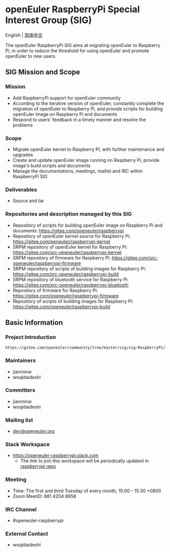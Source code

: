 # openEuler RaspberryPi Special Interest Group (SIG)
English | [简体中文](./sig-RaspberryPi_cn.md)

The openEuler RaspberryPi SIG aims at migrating openEuler to Raspberry Pi, in order to reduce the threshold for using openEuler and promote openEuler to new users.


## SIG Mission and Scope

### Mission
- Add RaspberryPi support for openEuler community
- According to the iterative version of openEuler, constantly complete the migration of openEuler to Raspberry Pi, and provide scripts for building openEuler image on Raspberry Pi and documents
- Respond to users' feedback in a timely manner and resolve the problems

### Scope

- Migrate openEuler kernel to Raspberry PI, with further maintenance and upgrades
- Create and update openEuler image running on Raspberry Pi, provide image's build scripts and documents
- Manage the documentations, meetings, mailist and IRC within RaspberryPi SIG

### Deliverables

- Source and tar

### Repositories and description managed by this SIG

- Repository of scripts for building openEuler image on Raspberry Pi and documents: https://gitee.com/openeuler/raspberrypi
- Repository of openEuler kernel source for Raspberry Pi: https://gitee.com/peneuler/raspberrypi-kernel
- SRPM repository of openEuler kernel for Raspberry Pi: https://gitee.com/src-openeuler/raspberrypi-kernel
- SRPM repository of firmware for Raspberry Pi: https://gitee.com/src-openeuler/raspberrypi-firmware
- SRPM repository of scripts of building images for Raspberry Pi: https://gitee.com/src-openeuler/raspberrypi-build
- SRPM repository of bluetooth service for Raspberry Pi: https://gitee.com/src-openeuler/raspberrypi-bluetooth
- Repository of firmware for Raspberry Pi: https://gitee.com/openeuler/raspberrypi-firmware
- Repository of scripts of building images for Raspberry Pi: https://gitee.com/openeuler/raspberrypi-build

## Basic Information

### Project Introduction
    https://gitee.com/openeuler/community/tree/master/sig/sig-RaspberryPi/

### Maintainers
- jianminw
- woqidaideshi

### Committers
- jianminw
- woqidaideshi

### Mailing list
- dev@openeuler.org

### Slack Workspace
- https://openeuler-raspberrypi.slack.com
  - The link to join this workspace will be periodically updated in [raspberrypi repo](https://gitee.com/openeuler/raspberrypi)

### Meeting
- Time: The first and third Tuesday of every month, 15:00 - 15:30 +0800
- Zoom MeetID: 881 4204 8958

### IRC Channel
- #openeuler-raspberrypi

### External Contact
- woqidaideshi
